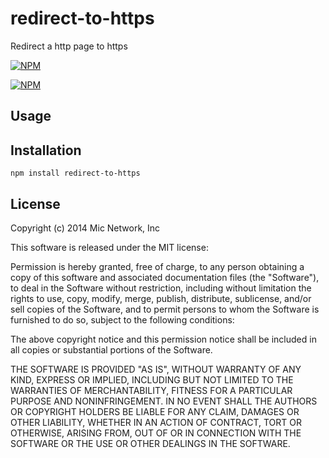 # redirect-to-https

Redirect a http page to https

[![NPM](https://nodei.co/npm/redirect-to-https.png?downloads&stars)](https://nodei.co/npm/redirect-to-https/)

[![NPM](https://nodei.co/npm-dl/redirect-to-https.png)](https://nodei.co/npm/redirect-to-https/)

## Usage

## Installation

```
npm install redirect-to-https
```

## License

Copyright (c) 2014 Mic Network, Inc

This software is released under the MIT license:

Permission is hereby granted, free of charge, to any person obtaining a copy
of this software and associated documentation files (the "Software"), to deal
in the Software without restriction, including without limitation the rights
to use, copy, modify, merge, publish, distribute, sublicense, and/or sell
copies of the Software, and to permit persons to whom the Software is
furnished to do so, subject to the following conditions:

The above copyright notice and this permission notice shall be included in
all copies or substantial portions of the Software.

THE SOFTWARE IS PROVIDED "AS IS", WITHOUT WARRANTY OF ANY KIND, EXPRESS OR
IMPLIED, INCLUDING BUT NOT LIMITED TO THE WARRANTIES OF MERCHANTABILITY,
FITNESS FOR A PARTICULAR PURPOSE AND NONINFRINGEMENT. IN NO EVENT SHALL THE
AUTHORS OR COPYRIGHT HOLDERS BE LIABLE FOR ANY CLAIM, DAMAGES OR OTHER
LIABILITY, WHETHER IN AN ACTION OF CONTRACT, TORT OR OTHERWISE, ARISING FROM,
OUT OF OR IN CONNECTION WITH THE SOFTWARE OR THE USE OR OTHER DEALINGS IN
THE SOFTWARE.
